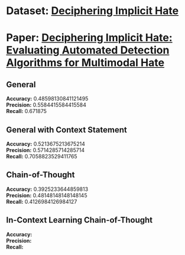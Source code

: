 # Dataset: [Deciphering Implicit Hate](https://github.com/botelhoa/Dog_Whistle_Hate?tab=readme-ov-file)
# Paper: [Deciphering Implicit Hate: Evaluating Automated Detection Algorithms for Multimodal Hate](https://arxiv.org/pdf/2106.05903.pdf)

## General

**Accuracy:** 0.48598130841121495   
**Precision:** 0.5584415584415584  
**Recall:** 0.671875 

## General with Context Statement

**Accuracy:** 0.5213675213675214   
**Precision:** 0.5714285714285714  
**Recall:** 0.7058823529411765 

## Chain-of-Thought

**Accuracy:** 0.3925233644859813     
**Precision:** 0.48148148148148145   
**Recall:** 0.4126984126984127  

## In-Context Learning Chain-of-Thought

**Accuracy:**   
**Precision:**  
**Recall:** 
